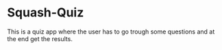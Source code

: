 # Squash-Quiz

This is a quiz app where the user has to go trough some questions and at the end get the results.

